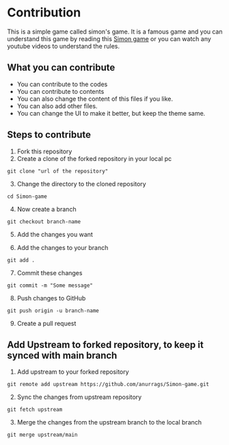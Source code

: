 # Contribution

This is a simple game called simon's game. It is a famous game and you can understand this game by reading this [Simon game](<https://en.wikipedia.org/wiki/Simon_(game)>) or you can watch any youtube videos to understand the rules.

## What you can contribute

- You can contribute to the codes
- You can contribute to contents
- You can also change the content of this files if you like.
- You can also add other files.
- You can change the UI to make it better, but keep the theme same.

## Steps to contribute

1. Fork this repository
2. Create a clone of the forked repository in your local pc

```
git clone "url of the repository"
```

3. Change the directory to the cloned repository

```
cd Simon-game
```

4. Now create a branch

```
git checkout branch-name
```

5. Add the changes you want

6. Add the changes to your branch

```
git add .
```

7. Commit these changes

```
git commit -m "Some message"
```

8. Push changes to GitHub

```
git push origin -u branch-name
```

9. Create a pull request

## Add Upstream to forked repository, to keep it synced with main branch

1. Add upstream to your forked repository
```
git remote add upstream https://github.com/anurrags/Simon-game.git
```
2. Sync the changes from upstream repository
```
git fetch upstream
```

3. Merge the changes from the upstream branch to the local branch
```
git merge upstream/main
```
